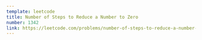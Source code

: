 ```yaml
---
template: leetcode
title: Number of Steps to Reduce a Number to Zero
number: 1342
link: https://leetcode.com/problems/number-of-steps-to-reduce-a-number-to-zero
---
```

